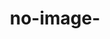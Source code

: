 ---
layout: blog
title: no-image-
category: blog
lat: 47.66897
lng: -122.38364
altitude: 20.98
image: https://s3-us-west-2.amazonaws.com/worldcup14/2014-06-24 17:58:14 PDT.jpg
observation: 20140624175814PDT
---